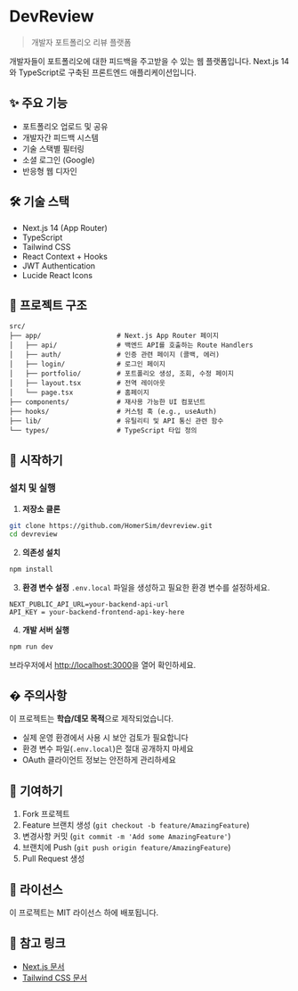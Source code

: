 # DevReview

> 개발자 포트폴리오 리뷰 플랫폼

개발자들이 포트폴리오에 대한 피드백을 주고받을 수 있는 웹 플랫폼입니다. Next.js 14와 TypeScript로 구축된 프론트엔드 애플리케이션입니다.

## ✨ 주요 기능

- 포트폴리오 업로드 및 공유
- 개발자간 피드백 시스템
- 기술 스택별 필터링
- 소셜 로그인 (Google)
- 반응형 웹 디자인

## 🛠️ 기술 스택

- Next.js 14 (App Router)
- TypeScript
- Tailwind CSS
- React Context + Hooks
- JWT Authentication
- Lucide React Icons

## 📂 프로젝트 구조

```
src/
├── app/                   # Next.js App Router 페이지
│   ├── api/               # 백엔드 API를 호출하는 Route Handlers
│   ├── auth/              # 인증 관련 페이지 (콜백, 에러)
│   ├── login/             # 로그인 페이지
│   ├── portfolio/         # 포트폴리오 생성, 조회, 수정 페이지
│   ├── layout.tsx         # 전역 레이아웃
│   └── page.tsx           # 홈페이지
├── components/            # 재사용 가능한 UI 컴포넌트
├── hooks/                 # 커스텀 훅 (e.g., useAuth)
├── lib/                   # 유틸리티 및 API 통신 관련 함수
└── types/                 # TypeScript 타입 정의
```

## 🚀 시작하기

### 설치 및 실행

1. **저장소 클론**
```bash
git clone https://github.com/HomerSim/devreview.git
cd devreview
```

2. **의존성 설치**
```bash
npm install
```

3. **환경 변수 설정**
`.env.local` 파일을 생성하고 필요한 환경 변수를 설정하세요.
```env
NEXT_PUBLIC_API_URL=your-backend-api-url
API_KEY = your-backend-frontend-api-key-here
```

4. **개발 서버 실행**
```bash
npm run dev
```

브라우저에서 [http://localhost:3000](http://localhost:3000)을 열어 확인하세요.

## � 주의사항

이 프로젝트는 **학습/데모 목적**으로 제작되었습니다.
- 실제 운영 환경에서 사용 시 보안 검토가 필요합니다
- 환경 변수 파일(`.env.local`)은 절대 공개하지 마세요
- OAuth 클라이언트 정보는 안전하게 관리하세요

## 🤝 기여하기

1. Fork 프로젝트
2. Feature 브랜치 생성 (`git checkout -b feature/AmazingFeature`)
3. 변경사항 커밋 (`git commit -m 'Add some AmazingFeature'`)
4. 브랜치에 Push (`git push origin feature/AmazingFeature`)
5. Pull Request 생성

## 📄 라이선스

이 프로젝트는 MIT 라이선스 하에 배포됩니다.

## 🔗 참고 링크

- [Next.js 문서](https://nextjs.org/docs)
- [Tailwind CSS 문서](https://tailwindcss.com/docs)